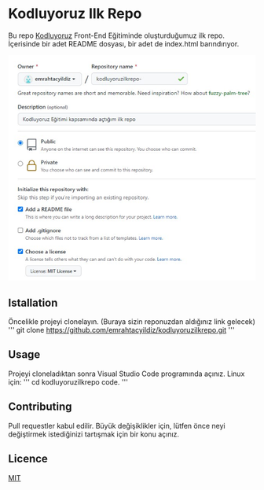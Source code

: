# Kodluyoruz Ilk Repo

Bu repo [Kodluyoruz](https://www.kodluyoruz.org/) Front-End Eğitiminde oluşturduğumuz ilk repo. İçerisinde bir adet README dosyası, bir adet de index.html barındırıyor.

![ss](/img/ss.jpg)

## Istallation

Öncelikle projeyi clonelayın. (Buraya sizin reponuzdan aldığınız link gelecek)
''' git clone https://github.com/emrahtacyildiz/kodluyoruzilkrepo.git '''

## Usage

Projeyi cloneladıktan sonra Visual Studio Code programında açınız.
Linux için:
''' cd kodluyoruzilkrepo
code. '''

## Contributing

Pull requestler kabul edilir. Büyük değişiklikler için, lütfen önce neyi değiştirmek istediğinizi tartışmak için bir konu açınız.

## Licence

[MIT](https://choosealicense.com/licenses/mit/)
